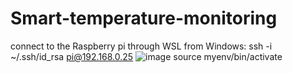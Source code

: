 # Smart-temperature-monitoring

connect to the Raspberry pi through WSL from Windows:
ssh -i ~/.ssh/id_rsa pi@192.168.0.25
![image](https://github.com/user-attachments/assets/d774eac8-4519-47bb-ae5e-73cb6a9fdcb4)
source myenv/bin/activate
